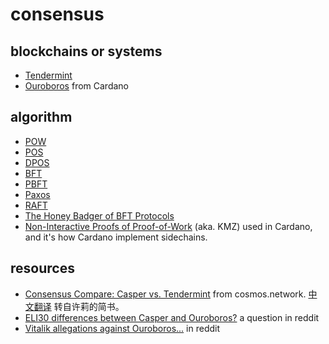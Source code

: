 # consensus

## blockchains or systems
* [Tendermint](https://tendermint.com/)
* [Ouroboros](https://whycardano.com/#scalability) from Cardano

## algorithm
* [POW](https://en.wikipedia.org/wiki/Proof-of-work_system)
* [POS](https://en.wikipedia.org/wiki/Proof-of-stake)
* [DPOS](https://bitshares.org/technology/delegated-proof-of-stake-consensus/)
* [BFT](https://en.wikipedia.org/wiki/Byzantine_fault_tolerance)
* [PBFT](http://pmg.csail.mit.edu/papers/osdi99.pdf)
* [Paxos](https://en.wikipedia.org/wiki/Paxos_(computer_science))
* [RAFT](https://ramcloud.atlassian.net/wiki/download/attachments/6586375/raft.pdf)
* [The Honey Badger of BFT Protocols](https://eprint.iacr.org/2016/199.pdf)
* [Non-Interactive Proofs of Proof-of-Work](https://eprint.iacr.org/2017/963.pdf) (aka. KMZ) used in Cardano, and it's how Cardano implement sidechains.

## resources
* [Consensus Compare: Casper vs. Tendermint](https://blog.cosmos.network/consensus-compare-casper-vs-tendermint-6df154ad56ae) from cosmos.network. [中文翻译](https://www.jianshu.com/p/df8200207d14) 转自许莉的简书。
* [ELI30 differences between Casper and Ouroboros?](https://www.reddit.com/r/ethereum/comments/92f1u0/eli30_differences_between_casper_and_ouroboros/) a question in reddit
* [Vitalik allegations against Ouroboros...](https://www.reddit.com/r/cardano/comments/92r3si/vitalik_allegations_against_ouroboros/) in reddit
